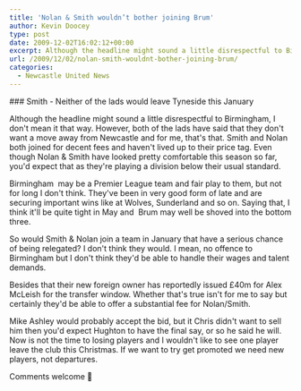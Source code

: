 ```yaml
---
title: 'Nolan & Smith wouldn’t bother joining Brum'
author: Kevin Doocey
type: post
date: 2009-12-02T16:02:12+00:00
excerpt: Although the headline might sound a little disrespectful to Birmingham..
url: /2009/12/02/nolan-smith-wouldnt-bother-joining-brum/
categories:
  - Newcastle United News
---
```


### Smith - Neither of the lads would leave Tyneside this January

Although the headline might sound a little disrespectful to Birmingham, I don't mean it that way. However, both of the lads have said that they don't want a move away from Newcastle and for me, that's that. Smith and Nolan both joined for decent fees and haven't lived up to their price tag. Even though Nolan & Smith have looked pretty comfortable this season so far, you'd  expect that as they're playing a division below their usual standard.

Birmingham  may be a Premier League team and fair play to them, but not for long I don't think. They've been in very good form of late and are securing important wins like at Wolves, Sunderland and so on. Saying that, I think it'll be quite tight in May and  Brum may well be shoved into the bottom three.

So would Smith & Nolan join a team in January that have a serious chance of being relegated? I don't think they would. I mean, no offence to Birmingham but I don't think they'd be able to handle their wages and talent demands.

Besides that their new foreign owner has reportedly issued £40m for Alex McLeish for the transfer window. Whether that's true isn't for me to say but certainly they'd be able to offer a substantial fee for Nolan/Smith.

Mike Ashley would probably accept the bid, but it Chris didn't want to sell him then you'd expect Hughton to have the final say, or so he said he will. Now is not the time to losing players and I wouldn't like to see one player leave the club this Christmas. If we want to try get promoted we need new players, not departures.

Comments welcome 🙂
